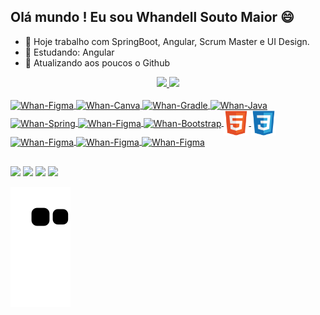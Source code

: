 ## Olá mundo ! Eu sou Whandell Souto Maior 😄 

- 🔭 Hoje trabalho com SpringBoot, Angular, Scrum Master e UI Design.
- 🌱 Estudando: Angular 
- 🌱 Atualizando aos poucos o Github

<div align="center">
  <a href="(https://github.com/Whandellg/Whandellg)">
  <img height="180em" src="https://github-readme-stats.vercel.app/api?username=Whandellg&show_icons=true&theme=dark&include_all_commits=true&count_private=true"/>
  <img height="180em" src="https://github-readme-stats.vercel.app/api/top-langs/?username=Whandellg&layout=compact&langs_count=7&theme=dark"/>
</div>
<div style="display: inline_block"><br>
  <img align="center" alt="Whan-Figma" height="40" width="40" src="https://cdn.jsdelivr.net/gh/devicons/devicon/icons/figma/figma-original.svg" />
  <img align="center" alt="Whan-Canva" height="40" width="40" src="https://cdn.jsdelivr.net/gh/devicons/devicon/icons/canva/canva-original.svg" />
  <img align="center" alt="Whan-Gradle" height="40" width="40" src="https://cdn.jsdelivr.net/gh/devicons/devicon/icons/gradle/gradle-plain.svg" />
  <img align="center" alt="Whan-Java" height="40" width="40" src="https://cdn.jsdelivr.net/gh/devicons/devicon/icons/java/java-original-wordmark.svg" />
  <img align="center" alt="Whan-Spring" height="40" width="40"src="https://cdn.jsdelivr.net/gh/devicons/devicon/icons/spring/spring-original-wordmark.svg" />
  <img align="center" alt="Whan-Figma" height="40" width="40" src="https://cdn.jsdelivr.net/gh/devicons/devicon/icons/mysql/mysql-original-wordmark.svg" />  
  <img align="center" alt="Whan-Bootstrap" height="40" width="40" src="https://cdn.jsdelivr.net/gh/devicons/devicon/icons/bootstrap/bootstrap-original.svg" />
  <img align="center" alt="Whan-HTML" height="40" width="40" src="https://raw.githubusercontent.com/devicons/devicon/master/icons/html5/html5-original.svg">
  <img align="center" alt="Whan-CSS" height="40" width="40" src="https://raw.githubusercontent.com/devicons/devicon/master/icons/css3/css3-original.svg">
  <img align="center" alt="Whan-Figma" height="40" width="40" src="https://cdn.jsdelivr.net/gh/devicons/devicon/icons/filezilla/filezilla-plain.svg" />
  <img align="center" alt="Whan-Figma" height="40" width="40" src="https://cdn.jsdelivr.net/gh/devicons/devicon/icons/jira/jira-original.svg" />
  <img align="center" alt="Whan-Figma" height="40" width="40" src="https://cdn.jsdelivr.net/gh/devicons/devicon/icons/trello/trello-plain-wordmark.svg" />
</div> 

##

<div> 
  <a href="[https://www.youtube.com/channel/UC_-uuuZbY0AAt9CViNzvc-Q](https://www.youtube.com/channel/UCFAPQS_gPgCFgNmHlDqGNIQ)" target="_blank"><img src="https://img.shields.io/badge/YouTube-FF0000?style=for-the-badge&logo=youtube&logoColor=white" target="_blank"></a>
  <a href="[https://instagram.com/rafaballerini](https://www.instagram.com/whandell_soutomaior/)" target="_blank"><img src="https://img.shields.io/badge/-Instagram-%23E4405F?style=for-the-badge&logo=instagram&logoColor=white" target="_blank"></a>
  <a href = "mailto:whandellg@gmail.com"><img src="https://img.shields.io/badge/-Gmail-%23333?style=for-the-badge&logo=gmail&logoColor=white" target="_blank"></a>
  <a href="[https://www.linkedin.com/in/rafaella-ballerini-45875016a](https://www.linkedin.com/in/whandell-gomes-souto-maior/)" target="_blank"><img src="https://img.shields.io/badge/-LinkedIn-%230077B5?style=for-the-badge&logo=linkedin&logoColor=white" target="_blank"></a> 
 
  ![Snake animation](https://github.com/rafaballerini/rafaballerini/blob/output/github-contribution-grid-snake.svg)
 
</div>
